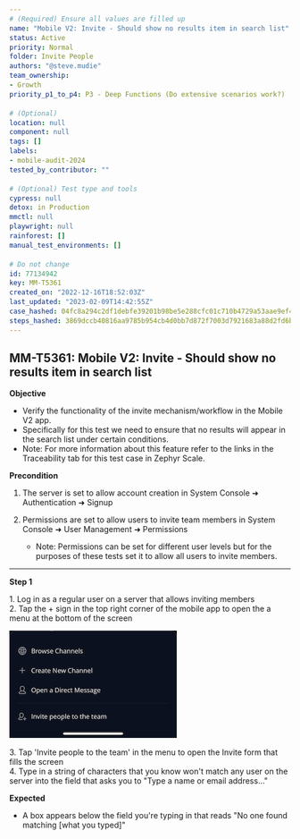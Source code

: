 ```yaml
---
# (Required) Ensure all values are filled up
name: "Mobile V2: Invite - Should show no results item in search list"
status: Active
priority: Normal
folder: Invite People
authors: "@steve.mudie"
team_ownership: 
- Growth
priority_p1_to_p4: P3 - Deep Functions (Do extensive scenarios work?)

# (Optional)
location: null
component: null
tags: []
labels: 
- mobile-audit-2024
tested_by_contributor: ""

# (Optional) Test type and tools
cypress: null
detox: in Production
mmctl: null
playwright: null
rainforest: []
manual_test_environments: []

# Do not change
id: 77134942
key: MM-T5361
created_on: "2022-12-16T18:52:03Z"
last_updated: "2023-02-09T14:42:55Z"
case_hashed: 04fc8a294c2df1debfe39201b98be5e288cfc01c710b4729a53aae9ef47890f9d373eb841a68f38046408afe298e4e86
steps_hashed: 3869dccb40816aa9785b954cb4d0bb7d872f7003d7921683a88d2fd6b387afb21eb8de2370b7be002204e031062d7d62
---
```


<!-- (Auto-generated) Based on frontmatter's "key" and "name" -->

## MM-T5361: Mobile V2: Invite - Should show no results item in search list

**Objective**

- Verify the functionality of the invite mechanism/workflow in the Mobile V2 app.
- Specifically for this test we need to ensure that no results will appear in the search list under certain conditions.
- Note: For more information about this feature refer to the links in the Traceability tab for this test case in Zephyr Scale.

**Precondition**

1. The server is set to allow account creation in System Console ➜ Authentication ➜ Signup

2. Permissions are set to allow users to invite team members in System Console ➜ User Management ➜ Permissions

   - Note: Permissions can be set for different user levels but for the purposes of these tests set it to allow all users to invite members.

---

**Step 1**

1\. Log in as a regular user on a server that allows inviting members\
2\. Tap the + sign in the top right corner of the mobile app to open the a menu at the bottom of the screen

![](https://raw.githubusercontent.com/mattermost/mattermost-test-management/main/data/asset/plus_sign_menu.jpeg)

3\. Tap 'Invite people to the team' in the menu to open the Invite form that fills the screen\
4\. Type in a string of characters that you know won't match any user on the server into the field that asks you to "Type a name or email address…"

**Expected**

- A box appears below the field you're typing in that reads "No one found matching \[what you typed]"
